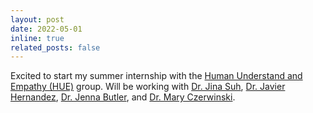 ```yaml
---
layout: post
date: 2022-05-01
inline: true
related_posts: false
---
```


Excited to start my summer internship with the [Human Understand and Empathy (HUE)](https://www.microsoft.com/en-us/research/group/human-understanding-and-empathy/) group. Will be working with [Dr. Jina Suh](https://www.jinasuh.com/), [Dr. Javier Hernandez](https://www.microsoft.com/en-us/research/people/javierh/), [Dr. Jenna Butler](https://www.microsoft.com/en-us/research/people/jennbu/), and [Dr. Mary Czerwinski](https://www.microsoft.com/en-us/research/people/marycz/).
